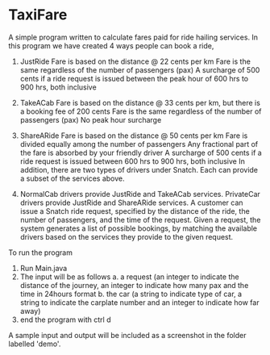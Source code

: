 # TaxiFare


A simple program written to calculate fares paid for ride hailing services. In this program we have created 4 ways people can book a ride, 
  1. JustRide 
  Fare is based on the distance @ 22 cents per km
  Fare is the same regardless of the number of passengers (pax)
  A surcharge of 500 cents if a ride request is issued between the peak hour of 600 hrs to 900 hrs, both inclusive

  2. TakeACab
  Fare is based on the distance @ 33 cents per km, but there is a booking fee of 200 cents
  Fare is the same regardless of the number of passengers (pax)
  No peak hour surcharge

  3. ShareARide
  Fare is based on the distance @ 50 cents per km
  Fare is divided equally among the number of passengers
  Any fractional part of the fare is absorbed by your friendly driver
  A surcharge of 500 cents if a ride request is issued between 600 hrs to 900 hrs, both inclusive
  In addition, there are two types of drivers under Snatch. Each can provide a subset of the services above.

  4. NormalCab drivers provide JustRide and TakeACab services.
  PrivateCar drivers provide JustRide and ShareARide services.
  A customer can issue a Snatch ride request, specified by the distance of the ride, the number of passengers, and the time of the request. Given a request, the system generates a list of possible bookings, by matching the available drivers based on the services they provide to the given request.
  
To run the program
  1. Run Main.java
  2. The input will be as follows
      a. a request (an integer to indicate the distance of the journey, an integer to indicate how many pax and the time in 24hours format
      b. the car (a string to indicate type of car, a string to indicate the carplate number and an integer to indicate how far away)
  3. end the program with ctrl d
      
 A sample input and output will be included as a screenshot in the folder labelled 'demo'.
    
